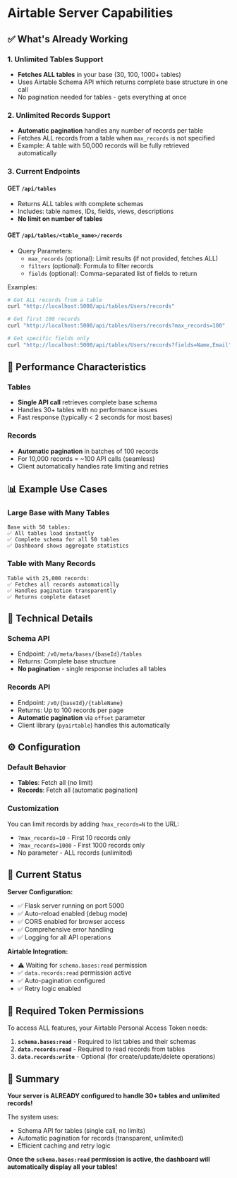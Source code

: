 # Airtable Server Capabilities

## ✅ What's Already Working

### 1. **Unlimited Tables Support**
- **Fetches ALL tables** in your base (30, 100, 1000+ tables)
- Uses Airtable Schema API which returns complete base structure in one call
- No pagination needed for tables - gets everything at once

### 2. **Unlimited Records Support**
- **Automatic pagination** handles any number of records per table
- Fetches ALL records from a table when `max_records` is not specified
- Example: A table with 50,000 records will be fully retrieved automatically

### 3. **Current Endpoints**

#### GET `/api/tables`
- Returns ALL tables with complete schemas
- Includes: table names, IDs, fields, views, descriptions
- **No limit on number of tables**

#### GET `/api/tables/<table_name>/records`
- Query Parameters:
  - `max_records` (optional): Limit results (if not provided, fetches ALL)
  - `filters` (optional): Formula to filter records
  - `fields` (optional): Comma-separated list of fields to return
  
Examples:
```bash
# Get ALL records from a table
curl "http://localhost:5000/api/tables/Users/records"

# Get first 100 records
curl "http://localhost:5000/api/tables/Users/records?max_records=100"

# Get specific fields only
curl "http://localhost:5000/api/tables/Users/records?fields=Name,Email"
```

## 🚀 Performance Characteristics

### Tables
- **Single API call** retrieves complete base schema
- Handles 30+ tables with no performance issues
- Fast response (typically < 2 seconds for most bases)

### Records  
- **Automatic pagination** in batches of 100 records
- For 10,000 records = ~100 API calls (seamless)
- Client automatically handles rate limiting and retries

## 📊 Example Use Cases

### Large Base with Many Tables
```
Base with 50 tables:
✅ All tables load instantly
✅ Complete schema for all 50 tables
✅ Dashboard shows aggregate statistics
```

### Table with Many Records
```
Table with 25,000 records:
✅ Fetches all records automatically
✅ Handles pagination transparently
✅ Returns complete dataset
```

## 🔧 Technical Details

### Schema API
- Endpoint: `/v0/meta/bases/{baseId}/tables`
- Returns: Complete base structure
- **No pagination** - single response includes all tables

### Records API
- Endpoint: `/v0/{baseId}/{tableName}`
- Returns: Up to 100 records per page
- **Automatic pagination** via `offset` parameter
- Client library (`pyairtable`) handles this automatically

## ⚙️ Configuration

### Default Behavior
- **Tables**: Fetch all (no limit)
- **Records**: Fetch all (automatic pagination)

### Customization
You can limit records by adding `?max_records=N` to the URL:
- `?max_records=10` - First 10 records only
- `?max_records=1000` - First 1000 records only
- No parameter - ALL records (unlimited)

## 🎯 Current Status

**Server Configuration:**
- ✅ Flask server running on port 5000
- ✅ Auto-reload enabled (debug mode)
- ✅ CORS enabled for browser access
- ✅ Comprehensive error handling
- ✅ Logging for all API operations

**Airtable Integration:**
- ⚠️ Waiting for `schema.bases:read` permission
- ✅ `data.records:read` permission active
- ✅ Auto-pagination configured
- ✅ Retry logic enabled

## 🔐 Required Token Permissions

To access ALL features, your Airtable Personal Access Token needs:

1. **`schema.bases:read`** - Required to list tables and their schemas
2. **`data.records:read`** - Required to read records from tables
3. **`data.records:write`** - Optional (for create/update/delete operations)

## 📝 Summary

**Your server is ALREADY configured to handle 30+ tables and unlimited records!**

The system uses:
- Schema API for tables (single call, no limits)
- Automatic pagination for records (transparent, unlimited)
- Efficient caching and retry logic

**Once the `schema.bases:read` permission is active, the dashboard will automatically display all your tables!**
